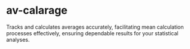 # av-calarage
Tracks and calculates averages accurately, facilitating mean calculation processes effectively, ensuring dependable results for your statistical analyses.
